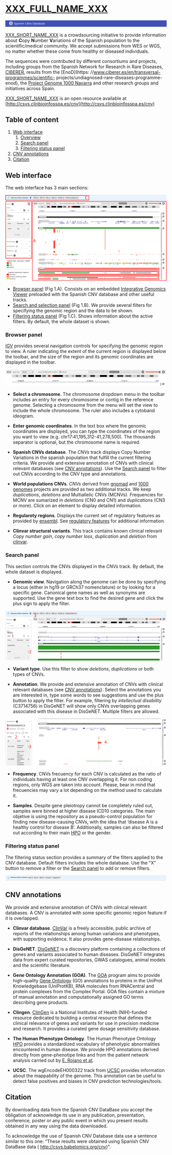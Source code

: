 # [XXX_FULL_NAME_XXX](xxx)
![alt logo][logo]


[XXX_SHORT_NAME_XXX](xxx) is a crowdsourcing initiative to provide information about **C**opy **N**umber **V**ariations of the Spanish population to the scientific/medical community. We accept submissions from WES or WGS, no matter whether these come from healthy or diseased individuals.

The sequences were contributed by different consortiums and projects, including groups from the Spanish Network for Research in Rare Diseases, [CIBERER](https://www.ciberer.es/), results from the [EnoD](https: //www.ciberer.es/en/transversal-programmes/scientific- projects/undiagnosed-rare-diseases-programme-enod), the [Project Genome 1000 Navarra](https://www.nagen1000navarra.es/en) and other research groups and initiatives across Spain. 

[XXX_SHORT_NAME_XXX](xxx) is an open resource available at [http://csvs.clinbioinfosspa.es/cnv](http://csvs.clinbioinfosspa.es/cnv)


## <a name="TOC">Table of content</a>
 1. [Web interface](#interface)
    1. [Overview](#interface_overview)
    1. [Search panel](#interface_search)
    1. [Filtering status panel](#interface_filter)
 1. [CNV annotations](#annotations)
 1. [Citation](#citation)


## <a name="interface">Web interface</a>
The web interface has 3 main sections:

![alt web interface][fig1]

* [Browser panel](#browser_panel) (Fig 1.A). Consists on an embedded [Integrative Genomics Viewer](https://igv.org/) preloaded with the Spanish CNV database and other useful tracks.
* [Search and selection panel](#search_panel) (Fig 1.B). We provide several filters for specifying the genomic region and the data to be shown.
* [Filtering status panel](#filtering_panel) (Fig 1.C). Shows information about the active filters. By default, the whole dataset is shown.




### <a name="browser_panel">Browser panel</a>
[IGV](https://igv.org/) provides several navigation controls for specifying the genomic region to view. A ruler indicating the extent of the current region is displayed below the toolbar, and the size of the region and its genomic coordinates are displayed in the toolbar.

![alt igv toolbar][igvToolbar]

* **Select a chromosome**. The chromosome dropdown menu in the toolbar includes an entry for every chromosome or contig in the reference genome. Selecting a chromosome from the menu will set the view to include the whole chromosome. The ruler also includes a cytoband ideogram.

* **Enter genomic coordinates**. In the text box where the genomic coordinates are displayed, you can type the coordinates of the region you want to view (e.g. chr17:41,195,312-41,278,500). The thousands separator is optional, but the chromosome name is required.

* **Spanish CNVs database**. The _CNVs_ track displays Copy Number Variations in the spanish population that fulfill the current filtering criteria. We provide and extensive annotation of CNVs with clinical relevant databases (see [CNV annotations](#annotations)). Use the [Search panel](#interface_search) to filter out CNVs according to the CNV type and annotations.

* **World populations CNVs**. _CNVs_ derived from [gnomad](https://gnomad.broadinstitute.org/) and [1000 genomes](https://www.internationalgenome.org/) projects are provided as two additional tracks. We keep _duplications_, _deletions_ and Multiallelic CNVs (MCNVs). Frequencies for MCNV are sumarized in _deletions_ (CN0 and CN1) and _duplications_ (CN3 or more). Click on an element to display detailed information.

* **Regularoty regions**. Displays the current set of regulatory features as provided by [ensembl](http://www.ensembl.org/index.html). See [regulatory features](https://www.ensembl.org/info/genome/funcgen/regulatory_features.html) for additional information.

* **Clinvar structural variants**. This track contains known clinical relevant _Copy number gain_, _copy number loss_, _duplication_ and _deletion_ from [clinvar](https://www.ncbi.nlm.nih.gov/clinvar/). 



### <a name="search_panel">Search panel</a>
This section controls the CNVs displayed in the _CNVs_ track. By default, the whole dataset is displayed.

* **Genomic view**. Navigation along the genome can be done by specifying a locus (either in hg19 or GRCh37 nomenclature) or by looking for a specific gene. Canonical gene names as well as synonyms are supported. Use the gene text box to find the desired gene and click the plus sign to apply the filter.

![alt search region][searchRegion]

* **Variant type**. Use this filter to show _deletions_, _duplications_ or both types of CNVs.

* **Annotation**. We provide and extensive annotation of CNVs with clinical relevant databases (see [CNV annotations](#annotations)). Select the annotations you are interested in, type some words to see suggestions and use the plus button to apply the filter. For example, filtering by _intellectual disability_ (C3714756) in DisGeNET will show only CNVs overlapping genes associated with this disease in DisGeNET. Multiple filters are allowed.

![alt annotation][annotation]

* **Frequency**. CNVs frecuency for each CNV is calculated as the ratio of individuals having at least one CNV overlapping it. For non coding regions, only WGS are taken into account. Please, bear in mind that frecuencies may vary a lot depending on the method used to calculate it. 

* **Samples**. Despite gene pleiotropy cannot be completely ruled out, samples were binned at higher disease ICD10 categories. The main objetive is using the repository as a pseudo-control population for finding new disease-causing CNVs, with the idea that ‘disease A is a healthy control for disease B’. Additionally, samples can also be filtered out according to their main [HPO](https://hpo.jax.org/app/) or the gender. 

### <a name="filtering_panel">Filtering status panel</a>
The filtering status section provides a summary of the filters applied to the CNV database. Default filters includes the whole database. Use the "X" button to remove a filter or the [Search panel](#interface_search) to add or remove filters.

![alt filtering panel][filtering]


## <a name="annotations">CNV annotations</a>
We provide and extensive annotation of CNVs with clinical relevant databases. A CNV is annotated with some specific genomic region feature if it is overlapped. 

* **Clinvar database**. [ClinVar](https://www.ncbi.nlm.nih.gov/clinvar/) is a freely accessible, public archive of reports of the relationships among human variations and phenotypes, with supporting evidence. It also provides gene-disease relationships.

* **DisGeNET**. [DisGeNET](https://www.disgenet.org/) is a discovery platform containing a collections of genes and variants associated to human diseases. DisGeNET integrates data from expert curated repositories, GWAS catalogues, animal models and the scientific literature.

* **Gene Ontology Annotation (GOA)**. The [GOA](https://www.ebi.ac.uk/GOA/index) program aims to provide high-quality [Gene Ontology](http://geneontology.org/) (GO) annotations to proteins in the UniProt Knowledgebase (UniProtKB), RNA molecules from RNACentral and protein complexes from the Complex Portal.  GOA files contain a mixture of manual annotation and computationally assigned GO terms describing gene products.

* **Clingen**. [ClinGen](https://www.clinicalgenome.org/) is a National Institutes of Health (NIH)-funded resource dedicated to building a central resource that defines the clinical relevance of genes and variants for use in precision medicine and research. It provides a curated gene dosage sensitivity database.

* **The Human Phenotype Ontology**. The Human Phenotype Ontology [HPO](https://hpo.jax.org/app/) provides a standardized vocabulary of phenotypic abnormalities encountered in human disease. We provide HPO annotations derived directly from gene-phenotipe links and from the patient network analysis carried out by [E. Rojano et at](https://link.springer.com/chapter/10.1007/978-3-319-56148-6_17).

* **UCSC**. The wgEncodeEH000322 track from [UCSC](hgdownload.soe.ucsc.edu) provides information about the mappability of the genome. This annotation can be useful to detect false positives and biases in CNV prediction technologies/tools.


## <a name="citation">Citation</a>
By downloading data from the Spanish CNV DataBase you accept the obligation of acknowledge its use in any publication, presentation, conference, poster or any public event in which you present results obtained in any way using the data downloaded.

To acknowledge the use of Spanish CNV Database data use a sentence similar to this one: “These results were obtained using Spanish CNV DataBase data ( http://csvs.babelomics.org/cnv)".

<!-- and in any publication you must cite the reference:-->






[fig1]: img/fig1.svg "Web interface"
[logo]: img/logo.svg "logo"
[searchRegion]: img/searchRegion.svg "search region"
[igvToolbar]: img/igv_toolbar.svg "igv toolbar"
[annotation]: img/annotation.svg "annotation"
[filtering]: img/filteringSection.svg "filtering panel"












